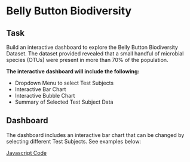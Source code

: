 # Belly Button Biodiversity

## Task
Build an interactive dashboard to explore the Belly Button Biodiversity Dataset. The dataset provided revealed that a small handful of microbial species (OTUs) were present in more than 70% of the population. 

<b>The interactive dashboard will include the following:</b>
- Dropdown Menu to select Test Subjects
- Interactive Bar Chart 
- Interactive Bubble Chart
- Summary of Selected Test Subject Data


## Dashboard

The dashboard includes an interactive bar chart that can be changed by selecting different Test Subjects. See examples below:


[Javascript Code](https://github.com/jessfett/HW15/blob/main/StarterCode/static/js/app.js)
